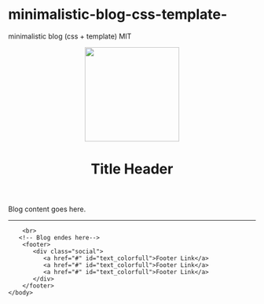 # minimalistic-blog-css-template-
minimalistic blog (css + template) MIT 

<!DOCTYPE html>
<html lang="de">
    <head>
        <meta charset="utf-8">
        <title>Blog - Template by Marvin Stelter</title>
        <link rel="stylesheet" href="css/styles.css">
    </head>
    <body>
      <!-- Blog starts here-->
	<div class="card">
            <header>
                <img src="img/test.png width="192" height="192"/>
                <h1>Title Header</h1>
            </header>
                <p>Blog content goes here.</p>
            <hr>
        </div>
		
	    
		<br>
	   <!-- Blog endes here-->
        <footer>
           <div class="social">
              <a href="#" id="text_colorfull">Footer Link</a>
              <a href="#" id="text_colorfull">Footer Link</a>
              <a href="#" id="text_colorfull">Footer Link</a>
           </div>
        </footer>
    </body>
</html>
